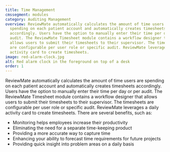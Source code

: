 ```yaml
---
title: Time Management
cmssegment: modules
category: Auditing Management
overview: ReviewMate automatically calculates the amount of time users are
  spending on each patient account and automatically creates timesheets
  accordingly. Users have the option to manually enter their time per day or per
  audit. The ReviewMate Timesheet module contains a workflow designer that
  allows users to submit their timesheets to their supervisor. The timesheets
  are configurable per user role or specific audit. ReviewMate leverages a daily
  activity card to create timesheets.
image: red-alarm-clock.jpg
alt: Red alarm clock in the foreground on top of a desk
order: 1
---
```



ReviewMate automatically calculates the amount of time users are spending on each patient account and automatically creates timesheets accordingly. Users have the option to manually enter their time per day or per audit. The ReviewMate Timesheet module contains a workflow designer that allows users to submit their timesheets to their supervisor. The timesheets are configurable per user role or specific audit. ReviewMate leverages a daily activity card to create timesheets. There are several benefits, such as:

* Monitoring helps employees increase their productivity
* Eliminating the need for a separate time-keeping product
* Providing a more accurate way to capture time
* Enhancing your ability to forecast time requirements for future projects
* Providing quick insight into problem areas on a daily basis
